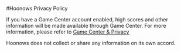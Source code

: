 #Hoonows Privacy Policy

If you have a Game Center account enabled, high scores and other information will be made available through Game Center. For more information, please refer to [Game Center & Privacy](https://www.apple.com/legal/privacy/data/en/game-center/)

Hoonows does not collect or share any information on its own accord.
